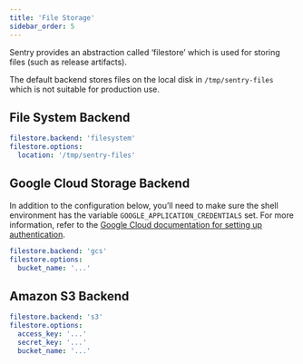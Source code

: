 ```yaml
---
title: 'File Storage'
sidebar_order: 5
---
```


Sentry provides an abstraction called ‘filestore’ which is used for storing files (such as release artifacts).

The default backend stores files on the local disk in `/tmp/sentry-files` which is not suitable for production use.

## File System Backend

```yaml
filestore.backend: 'filesystem'
filestore.options:
  location: '/tmp/sentry-files'
```

## Google Cloud Storage Backend

In addition to the configuration below, you’ll need to make sure the shell environment has the variable `GOOGLE_APPLICATION_CREDENTIALS` set. For more information, refer to the [Google Cloud documentation for setting up authentication](https://cloud.google.com/storage/docs/reference/libraries#setting_up_authentication).

```yaml
filestore.backend: 'gcs'
filestore.options:
  bucket_name: '...'
```

## Amazon S3 Backend

```yaml
filestore.backend: 's3'
filestore.options:
  access_key: '...'
  secret_key: '...'
  bucket_name: '...'
```
